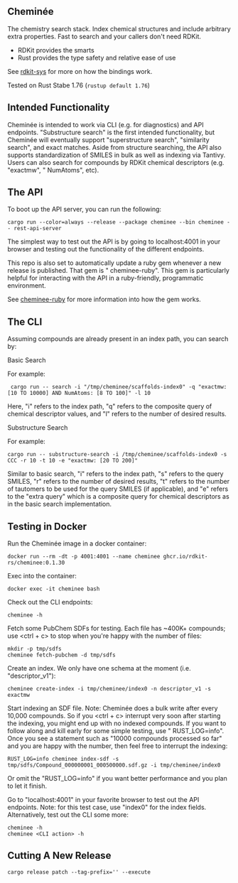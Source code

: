 Cheminée
---

The chemistry search stack. Index chemical structures and include arbitrary extra properties. Fast to search and your
callers don't need RDKit.

* RDKit provides the smarts
* Rust provides the type safety and relative ease of use

See [rdkit-sys](https://github.com/tureus/rdkit-sys) for more on how the bindings work.

Tested on Rust Stabe 1.76 (`rustup default 1.76`)

Intended Functionality
---

Cheminée is intended to work via CLI (e.g. for diagnostics) and API endpoints. "Substructure search" is
the first intended functionality, but Cheminée will eventually support "superstructure search", "similarity search",
and exact matches. Aside from structure searching, the API also supports standardization of SMILES in bulk as
well as indexing via Tantivy. Users can also search for compounds by RDKit chemical descriptors (e.g. "exactmw", "
NumAtoms", etc).


The API
---

To boot up the API server, you can run the following:

    cargo run --color=always --release --package cheminee --bin cheminee -- rest-api-server

The simplest way to test out the API is by going to localhost:4001 in your browser and testing out the
functionality of the different endpoints.

This repo is also set to automatically update a ruby gem whenever a new release is published. That gem is "
cheminee-ruby".
This gem is particularly helpful for interacting with the API in a ruby-friendly, programmatic environment.

See [cheminee-ruby](https://github.com/rdkit-rs/cheminee-ruby) for more information into how the gem works.

The CLI
---

Assuming compounds are already present in an index path, you can search by:

Basic Search

For example:

     cargo run -- search -i "/tmp/cheminee/scaffolds-index0" -q "exactmw: [10 TO 10000] AND NumAtoms: [8 TO 100]" -l 10

Here, "i" refers to the index path, "q" refers to the composite query of chemical descriptor values, and "l" refers
to the number of desired results.

Substructure Search

For example:

    cargo run -- substructure-search -i /tmp/cheminee/scaffolds-index0 -s CCC -r 10 -t 10 -e "exactmw: [20 TO 200]"

Similar to basic search, "i" refers to the index path, "s" refers to the query SMILES, "r" refers to the number of
desired results,
"t" refers to the number of tautomers to be used for the query SMILES (if applicable), and "e" refers to the
"extra query" which is a composite query for chemical descriptors as in the basic search implementation.

Testing in Docker
---

Run the Cheminée image in a docker container:

    docker run --rm -dt -p 4001:4001 --name cheminee ghcr.io/rdkit-rs/cheminee:0.1.30

Exec into the container:

    docker exec -it cheminee bash

Check out the CLI endpoints:

    cheminee -h

Fetch some PubChem SDFs for testing. Each file has ~400K+ compounds; use <ctrl + c> to stop when you're happy with
the number of files:

    mkdir -p tmp/sdfs
    cheminee fetch-pubchem -d tmp/sdfs

Create an index. We only have one schema at the moment (i.e. "descriptor_v1"):

    cheminee create-index -i tmp/cheminee/index0 -n descriptor_v1 -s exactmw

Start indexing an SDF file. Note: Cheminée does a bulk write after every 10,000 compounds. So if you <ctrl + c>
interrupt
very soon after starting the indexing, you might end up with no indexed compounds. If you want to follow along and kill
early for some simple testing, use "
RUST_LOG=info". Once you see a
statement such as "10000 compounds processed so far" and you are happy with the number, then feel free to interrupt the
indexing:

    RUST_LOG=info cheminee index-sdf -s tmp/sdfs/Compound_000000001_000500000.sdf.gz -i tmp/cheminee/index0

Or omit the "RUST_LOG=info" if you want better performance and you plan to let it finish.

Go to "localhost:4001" in your favorite browser to test out the API endpoints. Note: for this test case, use "index0"
for the index
fields. Alternatively, test out the CLI some more:

    cheminee -h
    cheminee <CLI action> -h

Cutting A New Release
---

    cargo release patch --tag-prefix='' --execute
